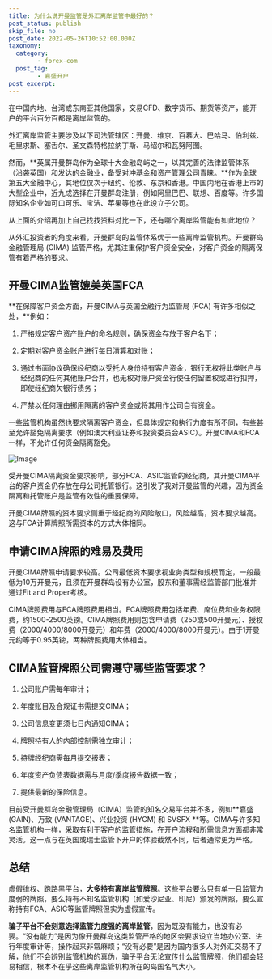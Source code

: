 ```yaml
---
title: 为什么说开曼监管是外汇离岸监管中最好的？
post_status: publish
skip_file: no
post_date: 2022-05-26T10:52:00.000Z
taxonomy:
  category:
        - forex-com
  post_tag:
        - 嘉盛开户
post_excerpt: 
---
```

在中国内地、台湾或东南亚其他国家，交易CFD、数字货币、期货等资产，能开户的平台百分百都是离岸监管的。

外汇离岸监管主要涉及以下司法管辖区：开曼、维京、百慕大、巴哈马、伯利兹、毛里求斯、塞舌尔、圣文森特格拉纳丁斯、马绍尔和瓦努阿图。

然而，**英属开曼群岛作为全球十大金融岛屿之一，以其完善的法律监管体系（沿袭英国）和发达的金融业，备受对冲基金和资产管理公司青睐。**作为全球第五大金融中心，其地位仅次于纽约、伦敦、东京和香港。中国内地在香港上市的大型企业中，近九成选择在开曼群岛注册，例如阿里巴巴、联想、百度等。许多国际知名企业如可口可乐、宝洁、苹果等也在此设立子公司。

从上面的介绍再加上自己找找资料对比一下，还有哪个离岸监管能有如此地位？

从外汇投资者的角度来看，开曼群岛的监管体系优于一些离岸监管机构。开曼群岛金融管理局 (CIMA) 监管严格，尤其注重保护客户资金安全，对客户资金的隔离保管有着严格的要求。

## 开曼CIMA监管媲美英国FCA

**在保障客户资金方面，开曼CIMA与英国金融行为监管局 (FCA) 有许多相似之处，**例如：

1. 严格规定客户资产账户的命名规则，确保资金存放于客户名下；

1. 定期对客户资金账户进行每日清算和对账；

1. 通过书面协议确保经纪商以受托人身份持有客户资金，银行无权将此类账户与经纪商的任何其他账户合并，也无权对账户资金行使任何留置权或进行扣押，即使经纪商欠银行债务；

1. 严禁以任何理由挪用隔离的客户资金或将其用作公司自有资金。

一些监管机构虽然也要求隔离客户资金，但具体规定和执行力度有所不同，有些甚至允许豁免隔离要求（例如澳大利亚证券和投资委员会ASIC）。开曼CIMA和FCA一样，不允许任何资金隔离豁免。

![Image](https://prod-files-secure.s3.us-west-2.amazonaws.com/39ed1227-6d7d-4570-be36-9ccd4a2c4241/bd849744-3fcb-4a37-8312-357962c8f065/image.png?X-Amz-Algorithm=AWS4-HMAC-SHA256&X-Amz-Content-Sha256=UNSIGNED-PAYLOAD&X-Amz-Credential=ASIAZI2LB466WWSW7GQQ%2F20250303%2Fus-west-2%2Fs3%2Faws4_request&X-Amz-Date=20250303T041346Z&X-Amz-Expires=3600&X-Amz-Security-Token=IQoJb3JpZ2luX2VjEJL%2F%2F%2F%2F%2F%2F%2F%2F%2F%2FwEaCXVzLXdlc3QtMiJIMEYCIQCqettss8DJZ0xsS2pSxsQFZNK3m9l3eDEHCrSr3nQtKgIhALns%2Bpj7BKcnOJqmCpWYCnFRyM9T88Bx7DRY7oCzjT4kKogECMv%2F%2F%2F%2F%2F%2F%2F%2F%2F%2FwEQABoMNjM3NDIzMTgzODA1IgyBnPRgZuDxJqFyUvcq3APELX0qRvai6dPMXlqm0weRIWAawvFP5NQvrUxd%2BHqnYXHqdMY4H6FyeuKBvAkmKYmoiekWYzxMi%2FTFB070B4eq%2BC9pum78ZYo%2BRHTzLK0ebC8YY4moCwp4QNZaIPfBJYbwhcSSgWy3hG7msDopspb5crg85a1C3lAz3n8gCp3IGm3zWuJ4V%2BkkdutmdkpbetsIZ7obYA31eW4pHhOdUtZbGe1Lu4HS1LEkYR4ZQHnMbsV9z6PCzD3NKmN%2F%2FoFtvSHqYJHevhpdBPXQDePjk2GztVb0qTCwvGJ9vYUg1w%2Fl96BAoONiDm7PiHAvGLAG2O6rKq8DdORGAphzqEMyzsr7YTMlSBkVFqygAIgA6KP9Zd1iVgusiSq6cM9J4EqKnXH8UofNE7vPo%2Fn792uDjr9E6TJw1D3eV%2B9HxiOK0qtfLom42w2Z28XUzGAufTSGmtSrmiManK16qi8GeYMaXy89iPv%2B9mplg81SI09mV2grNoM84rfb0QK7S4UyF%2F3qWeju6%2Fc2kF7MNsndK58J0SqEt8DbI107dQWA4WyI3aabsGtv5jd99wp4e9y8%2BkT7QEDRhY%2B%2F8HFLOL1lA%2FzP9KXpRu15NDbQ00QBqNzpwE9f0wyudmFtJImj4LN5GzConpS%2BBjqkAT2Eka84V2cD1p7DGAqCJKomEobJMG1ckHnw9zdefAAKKxbNlOYojs986WqrrpFi36fmffCW2%2BeKf14e%2B537FLYFEp%2FpExDyVOBGlH3HyVrJZSQ74%2FRgvNECeZMUq0bFDwQrmeqAZEIrGARqqDnWkEFxwsUlXe4p3M%2B%2Fjg3G4MR6wXbLe5XphifcV2tlb2EolqTiN8q3op6jqyHa7oGmZIGN9mqi&X-Amz-Signature=0a4db7202aa1603091ea71b0d89c09555cea0d852b97c2d3a0243ab97f49d4c1&X-Amz-SignedHeaders=host&x-id=GetObject)

受开曼CIMA隔离资金要求影响，部分FCA、ASIC监管的经纪商，其开曼CIMA平台的客户资金仍存放在母公司托管银行。这引发了我对开曼监管的兴趣，因为资金隔离和托管账户是监管有效性的重要保障。

开曼CIMA牌照的资本要求侧重于经纪商的风险敞口，风险越高，资本要求越高。这与FCA计算牌照所需资本的方式大体相同。

## **申请CIMA牌照的难易及费用**

开曼CIMA牌照申请要求较高。公司最低资本要求视业务类型和规模而定，一般最低为10万开曼元，且须在开曼群岛设有办公室，股东和董事需经监管部门批准并通过Fit and Proper考核。

CIMA牌照费用与FCA牌照费用相当。FCA牌照费用包括年费、席位费和业务权限费，约1500-2500英镑。CIMA牌照费用则包含申请费（250或500开曼元）、授权费（2000/4000/8000开曼元）和年费（2000/4000/8000开曼元）。由于1开曼元约等于0.95英镑，两种牌照费用大体相当。

## CIMA监管牌照公司需遵守哪些监管要求？

1. 公司账户需每年审计；

1. 年度账目及合规证书需提交CIMA；

1. 公司信息变更须七日内通知CIMA；

1. 牌照持有人的内部控制需独立审计；

1. 持牌经纪商需每月提交报表；

1. 年度资产负债表数据需与月度/季度报告数据一致；

1. 提供最新的保险信息。

目前受开曼群岛金融管理局（CIMA）监管的知名交易平台并不多，例如**嘉盛 (GAIN)、万致 (VANTAGE)、兴业投资 (HYCM) 和 SVSFX **等。CIMA与许多知名监管机构一样，采取有利于客户的监管措施，在开户流程和所需信息方面都非常灵活。这一点与在英国或瑞士监管下开户的体验截然不同，后者通常更为严格。

## 总结

虚假维权、跑路黑平台，**大多持有离岸监管牌照**。这些平台要么只有单一且监管力度弱的牌照，要么持有不知名监管机构（如爱沙尼亚、印尼）颁发的牌照，要么宣称持有FCA、ASIC等监管牌照但实为虚假宣传。

**骗子平台不会刻意选择监管力度强的离岸监管**，因为既没有能力，也没有必要。“没有能力”是因为像开曼群岛这类监管严格的地区会要求设立当地办公室、进行年度审计等，操作起来非常麻烦；“没有必要”是因为国内很多人对外汇交易不了解，他们不会辨别监管机构的真伪，骗子平台无论宣传什么监管牌照，他们都会轻易相信，根本不在乎这些离岸监管机构所在的岛国名气大小。